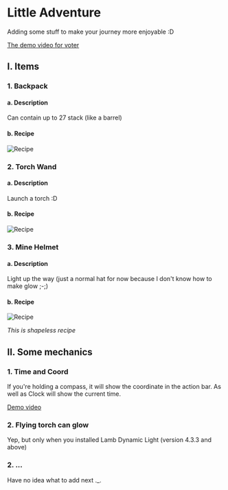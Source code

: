 # Little Adventure
Adding some stuff to make your journey more enjoyable :D

[The demo video for voter](https://www.youtube.com/watch?v=rjeb0vmLHSE)

## I. Items
### 1. Backpack

#### a. Description
Can contain up to 27 stack (like a barrel)

#### b. Recipe
![Recipe](https://hc-cdn.hel1.your-objectstorage.com/s/v3/9d049e1602d3b41794b9294832c46f366ecb8bbb_backpack.png)


### 2. Torch Wand

#### a. Description
Launch a torch :D

#### b. Recipe
![Recipe](https://hc-cdn.hel1.your-objectstorage.com/s/v3/0222e224080410b42bac1dc13816936551d58499_torch_wand.png)


### 3. Mine Helmet

#### a. Description
Light up the way (just a normal hat for now because I don't know how to make glow ;-;)

#### b. Recipe

![Recipe](https://hc-cdn.hel1.your-objectstorage.com/s/v3/cb65a8b38449ae9391c50fa44acb9b2d8207af53_mine_helmet.png)

*This is shapeless recipe*

## II. Some mechanics

### 1. Time and Coord

If you're holding a compass, it will show the coordinate in the action bar. As well as Clock will show the current time.

[Demo video](https://hc-cdn.hel1.your-objectstorage.com/s/v3/25ae93473083429a163a19b07d5f593556fa2f72_screencast_from_2025-08-26_23-36-53.mp4)

### 2. Flying torch can glow

Yep, but only when you installed Lamb Dynamic Light (version 4.3.3 and above)

### 2. ...
Have no idea what to add next ._.

